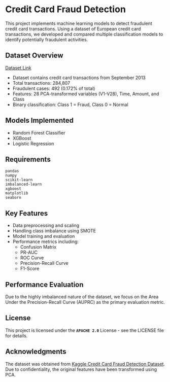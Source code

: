 # Credit Card Fraud Detection

This project implements machine learning models to detect fraudulent credit card transactions. Using a dataset of European credit card transactions, we developed and compared multiple classification models to identify potentially fraudulent activities.

## Dataset Overview

[Dataset Link](https://www.kaggle.com/datasets/mlg-ulb/creditcardfraud)

- Dataset contains credit card transactions from September 2013
- Total transactions: 284,807
- Fraudulent cases: 492 (0.172% of total)
- Features: 28 PCA-transformed variables (V1-V28), Time, Amount, and Class
- Binary classification: Class 1 = Fraud, Class 0 = Normal

## Models Implemented

- Random Forest Classifier
- XGBoost
- Logistic Regression

## Requirements

```
pandas
numpy
scikit-learn
imbalanced-learn
xgboost
matplotlib
seaborn
```

## Key Features

- Data preprocessing and scaling
- Handling class imbalance using SMOTE
- Model training and evaluation
- Performance metrics including:
  - Confusion Matrix
  - PR-AUC
  - ROC Curve
  - Precision-Recall Curve
  - F1-Score


## Performance Evaluation

Due to the highly imbalanced nature of the dataset, we focus on the Area Under the Precision-Recall Curve (AUPRC) as the primary evaluation metric.

## License

This project is licensed under the **```APACHE 2.0```** License - see the LICENSE file for details.

## Acknowledgments

The dataset was obtained from [Kaggle Credit Card Fraud Detection Dataset](https://www.kaggle.com/datasets/mlg-ulb/creditcardfraud). Due to confidentiality, the original features have been transformed using PCA.
